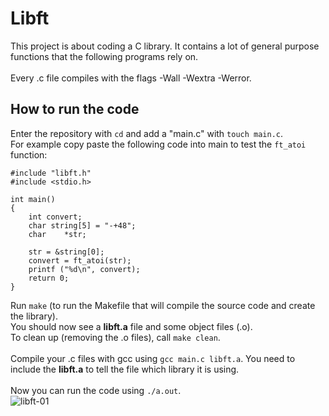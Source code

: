 # Libft
This project is about coding a C library. It contains a lot of general purpose functions that the following programs rely on. <br> <br>
Every .c file compiles with the flags -Wall -Wextra -Werror.

## How to run the code
Enter the repository with ```cd``` and add a "main.c" with ```touch main.c```.<br>
For example copy paste the following code into main to test the ```ft_atoi``` function:
```
#include "libft.h"
#include <stdio.h>

int main()
{
    int convert;
    char string[5] = "-+48";
    char    *str;

    str = &string[0];
    convert = ft_atoi(str);
    printf ("%d\n", convert);
    return 0;
}
```
Run ```make``` (to run the Makefile that will compile the source code and create the library).<br>
You should now see a **libft.a** file and some object files (.o).<br>
To clean up (removing the .o files), call ```make clean```.<br> <br>
Compile your .c files with gcc using ```gcc main.c libft.a```. You need to include the **libft.a** to tell the file which library it is using.<br><br>
Now you can run the code using ```./a.out```.<br>
![libft-01](https://github.com/RanniSch/Libft/assets/104382315/ab7a64a0-b793-4f38-993d-3257c0eee34a)

